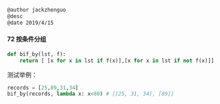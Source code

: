 ```markdown
@author jackzhenguo
@desc 
@date 2019/4/15
```

#### 72 按条件分组

```python
def bif_by(lst, f):
    return [ [x for x in lst if f(x)],[x for x in lst if not f(x)]]
```

测试举例：

```python
records = [25,89,31,34] 
bif_by(records, lambda x: x<80) # [[25, 31, 34], [89]]
```

